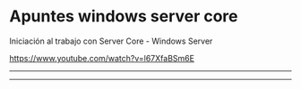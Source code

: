 # Apuntes windows server core

Iniciación al trabajo con Server Core - Windows Server


https://www.youtube.com/watch?v=l67XfaBSm6E



____





____




